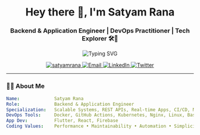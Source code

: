 <h1 align="center">Hey there 👋, I'm Satyam Rana</h1>
<h3 align="center">Backend & Application Engineer | DevOps Practitioner | Tech Explorer 🛠️🚀</h3>

<p align="center">
  <img src="https://readme-typing-svg.herokuapp.com?font=Fira+Code&weight=500&size=24&pause=1000&color=1DB4F9&center=true&vCenter=true&width=500&lines=Crafting+Scalable+Systems;Backend+%7C+Mobile+%7C+DevOps+Engineer;Lover+of+Clean+Code+%26+Automation;Always+Learning+%E2%9C%A8+Always+Building" alt="Typing SVG" />
</p>

<p align="center">
  <a href="https://github.com/satyamrana">
    <img src="https://komarev.com/ghpvc/?username=satyamrana&label=Profile%20views&color=0e75b6&style=flat" alt="satyamrana" />
  </a>
  <a href="mailto:satyam@example.com">
    <img alt="Email" src="https://img.shields.io/badge/Email-D14836?style=flat&logo=gmail&logoColor=white"/>
  </a>
  <a href="https://www.linkedin.com/in/satyamrana">
    <img alt="LinkedIn" src="https://img.shields.io/badge/LinkedIn-blue?style=flat&logo=linkedin&logoColor=white"/>
  </a>
  <a href="https://twitter.com/satyamrana">
    <img alt="Twitter" src="https://img.shields.io/badge/Twitter-1DA1F2?style=flat&logo=twitter&logoColor=white"/>
  </a>
</p>

---

### 🧑‍💻 About Me
```yaml
Name:             Satyam Rana  
Role:             Backend & Application Engineer  
Specialization:   Scalable Systems, REST APIs, Real-time Apps, CI/CD, Mobile  
DevOps Tools:     Docker, GitHub Actions, Kubernetes, Nginx, Linux, Bash  
App Dev:          Flutter, React, Firebase  
Coding Values:    Performance • Maintainability • Automation • Simplicity  
